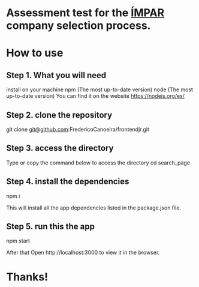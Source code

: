 # Assessment test for the [ÍMPAR](https://impar.com.br/) company selection process. 

# How to use

## Step 1. What you will need

install on your machine
npm (The most up-to-date version)
node (The most up-to-date version)
You can find it on the website https://nodejs.org/es/

## Step 2. clone the repository

git clone git@github.com:FredericoCanoeira/frontendjr.git

## Step 3. access the directory

Type or copy the command below to access the directory
cd search_page

## Step 4. install the dependencies

npm i

This will install all the app dependencies listed in the package.json file.

## Step 5. run this the app

npm start

After that Open http://localhost:3000 to view it in the browser.

# Thanks!
